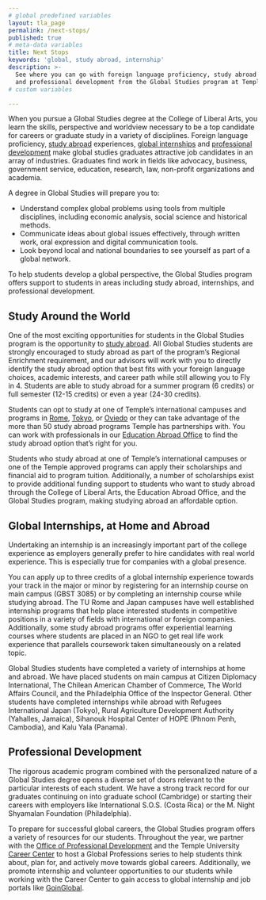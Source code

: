 ```yaml
---
# global predefined variables
layout: tla_page
permalink: /next-stops/
published: true
# meta-data variables
title: Next Stops
keywords: 'global, study abroad, internship'
description: >-
  See where you can go with foreign language proficiency, study abroad experiences, global internships,
  and professional development from the Global Studies program at Temple University’s College of Liberal Arts.
# custom variables

---
```

When you pursue a Global Studies degree at the College of Liberal Arts, you learn the skills, perspective and worldview necessary to be a top candidate for careers or graduate study in a variety of disciplines. Foreign language proficiency, [study abroad](#study-around-the-world) experiences, [global internships](#global-internships-at-home-and-abroad) and [professional development](#professional-development) make global studies graduates attractive job candidates in an array of industries. Graduates find work in fields like advocacy, business, government service, education, research, law, non-profit organizations and academia.

A degree in Global Studies will prepare you to:

- Understand complex global problems using tools from multiple disciplines, including economic analysis, social science and historical methods.
- Communicate ideas about global issues effectively, through written work, oral expression and digital communication tools.
- Look beyond local and national boundaries to see yourself as part of a global network.

To help students develop a global perspective, the Global Studies program offers support to students in areas including study abroad, internships, and professional development.  

## Study Around the World
One of the most exciting opportunities for students in the Global Studies program is the opportunity to [study abroad](http://studyabroad.temple.edu/). All Global Studies students are strongly encouraged to study abroad as part of the program’s Regional Enrichment requirement, and our advisors will work with you to directly identify the study abroad option that best fits with your foreign language choices, academic interests, and career path while still allowing you to Fly in 4. Students are able to study abroad for a summer program (6 credits) or full semester (12-15 credits) or even a year (24-30 credits).

Students can opt to study at one of Temple’s international campuses and programs in [Rome](https://studyabroad.temple.edu/rome), [Tokyo](https://studyabroad.temple.edu/tokyo), or [Oviedo](https://studyabroad.temple.edu/spain) or they can take advantage of the more than 50 study abroad programs Temple has partnerships with. You can work with professionals in our [Education Abroad Office](https://studyabroad.temple.edu/) to find the study abroad option that’s right for you.

Students who study abroad at one of Temple’s international campuses or one of the Temple approved programs can apply their scholarships and financial aid to program tuition. Additionally, a number of scholarships exist to provide additional funding support to students who want to study abroad through the College of Liberal Arts, the Education Abroad Office, and the Global Studies program, making studying abroad an affordable option.

## Global Internships, at Home and Abroad
Undertaking an internship is an increasingly important part of the college experience as employers generally prefer to hire candidates with real world experience. This is especially true for companies with a global presence.  

You can apply up to three credits of a global internship experience towards your track in the major or minor by registering for an internship course on main campus (GBST 3085) or by completing an internship course while studying abroad. The TU Rome and Japan campuses have well established internship programs that help place interested students in competitive positions in a variety of fields with international or foreign companies. Additionally, some study abroad programs offer experiential learning courses where students are placed in an NGO to get real life work experience that parallels coursework taken simultaneously on a related topic.

Global Studies students have completed a variety of internships at home and abroad. We have placed students on main campus at Citizen Diplomacy International, The Chilean American Chamber of Commerce, The World Affairs Council, and the Philadelphia Office of the Inspector General. Other students have completed internships while abroad with Refugees International Japan (Tokyo), Rural Agriculture Development Authority (Yahalles, Jamaica), Sihanouk Hospital Center of HOPE (Phnom Penh, Cambodia), and Kalu Yala (Panama).

## Professional Development  
The rigorous academic program combined with the personalized nature of a Global Studies degree opens a diverse set of doors relevant to the particular interests of each student. We have a strong track record for our graduates continuing on into graduate school (Cambridge) or starting their careers with employers like International S.O.S. (Costa Rica) or the M. Night Shyamalan Foundation (Philadelphia).

To prepare for successful global careers, the Global Studies program offers a variety of resources for our students. Throughout the year, we partner with the [Office of Professional Development](http://liberalarts.temple.edu/advising/professional-development) and the Temple University [Career Center](http://www.temple.edu/provost/careercenter/) to host a Global Professions series to help students think about, plan for, and actively move towards global careers. Additionally, we promote internship and volunteer opportunities to our students while working with the Career Center to gain access to global internship and job portals like [GoinGlobal](https://online.goinglobal.com).
